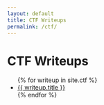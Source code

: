 ```yaml
---
layout: default
title: CTF Writeups
permalink: /ctf/
---
```


<link rel="stylesheet" href="/assets/css/custom.css">

# CTF Writeups

<ul>
  {% for writeup in site.ctf %}
    <li><a href="{{ writeup.url }}">{{ writeup.title }}</a></li>
  {% endfor %}
</ul>

